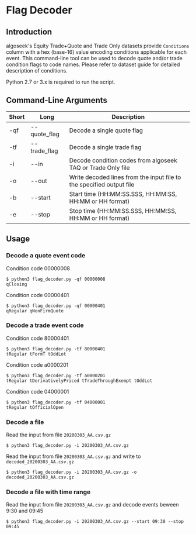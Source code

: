 # Flag Decoder

## Introduction

algoseek's Equity Trade+Quote and Trade Only datasets provide `Conditions` column with a hex (base-16) value encoding conditions applicable for each event.
This command-line tool can be used to decode quote and/or trade condition flags to code names. 
Please refer to dataset guide for detailed description of conditions.

Python 2.7 or 3.x is required to run the script.

## Command-Line Arguments

| Short | Long          | Description                                                          |
| ----- | ------------- | -------------------------------------------------------------------- |
| -qf   |  --quote_flag | Decode a single quote flag                                           |
| -tf   |  --trade_flag | Decode a single trade flag                                           |
| -i    |  --in         | Decode condition codes from algoseek TAQ or Trade Only file          |
| -o    |  --out        | Write decoded lines from the input file to the specified output file | 
| -b    |  --start      | Start time (HH:MM:SS.SSS, HH:MM:SS, HH:MM or HH format)              |
| -e    |  --stop       | Stop time (HH:MM:SS.SSS, HH:MM:SS, HH:MM or HH format)               |

## Usage

### Decode a quote event code

Condition code 00000008
```
$ python3 flag_decoder.py -qf 00000008
qClosing
```

Condition code 00000401
```
$ python3 flag_decoder.py -qf 00000401
qRegular qNonFirmQuote
```

### Decode a trade event code

Condition code 80000401
```
$ python3 flag_decoder.py -tf 80000401 
tRegular tFormT tOddLot
```

Condition code a0000201
```
$ python3 flag_decoder.py -tf a0000201
tRegular tDerivativelyPriced tTradeThroughExempt tOddLot
```

Condition code 04000001
```
$ python3 flag_decoder.py -tf 04000001
tRegular tOfficialOpen
```

### Decode a file

Read the input from file `20200303_AA.csv.gz`
```
$ python3 flag_decoder.py -i 20200303_AA.csv.gz
```

Read the input from file `20200303_AA.csv.gz` and write to `decoded_20200303_AA.csv.gz`
```
$ python3 flag_decoder.py -i 20200303_AA.csv.gz -o decoded_20200303_AA.csv.gz
```

### Decode a file with time range

Read the input from file `20200303_AA.csv.gz` and decode events beween 9:30 and 09:45
```
$ python3 flag_decoder.py -i 20200303_AA.csv.gz --start 09:30 --stop 09:45
```

